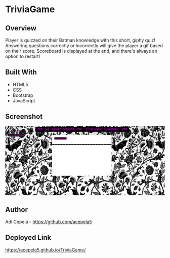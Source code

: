 # TriviaGame

## Overview
Player is quizzed on their Batman knowledge with this short, giphy quiz! Answering questions correctly or incorrectly will give the player a gif based on their score. Scoreboard is displayed at the end, and there's always an option to restart!

## Built With
- HTML5
- CSS
- Bootstrap
- JavaScript
## Screenshot

![ ](/Screenshot(33).png)

## Author
Adi Cepela - https://github.com/acepela5

## Deployed Link
https://acepela5.github.io/TriviaGame/